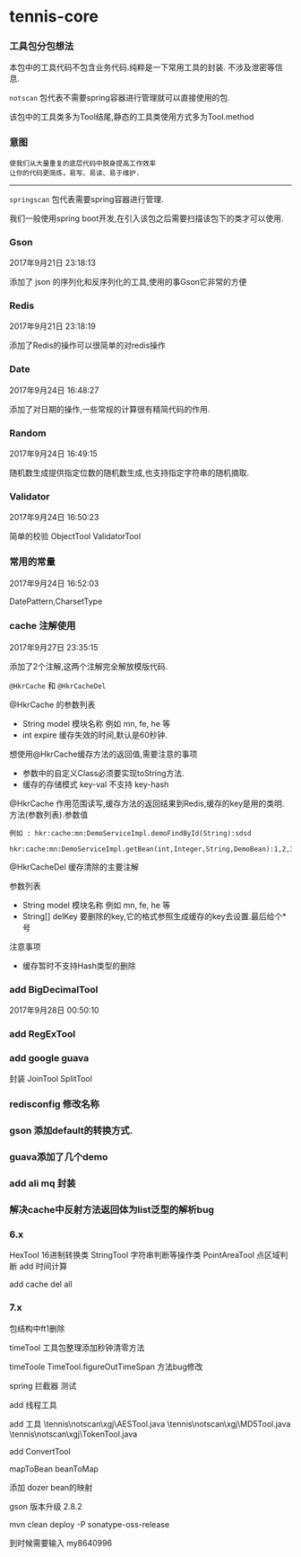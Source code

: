# tennis-core

### 工具包分包想法

本包中的工具代码不包含业务代码.纯粹是一下常用工具的封装.
不涉及泄密等信息.

`notscan` 包代表不需要spring容器进行管理就可以直接使用的包.

该包中的工具类多为Tool结尾,静态的工具类使用方式多为Tool.method



### 意图

    使我们从大量重复的底层代码中脱身提高工作效率
    让你的代码更简炼，易写、易读、易于维护.


---

`springscan` 包代表需要spring容器进行管理.

我们一般使用spring boot开发,在引入该包之后需要扫描该包下的类才可以使用.

### Gson
2017年9月21日 23:18:13

添加了 json 的序列化和反序列化的工具,使用的事Gson它非常的方便

### Redis 
2017年9月21日 23:18:19

添加了Redis的操作可以很简单的对redis操作

### Date
2017年9月24日 16:48:27

添加了对日期的操作,一些常规的计算很有精简代码的作用.

### Random
2017年9月24日 16:49:15

随机数生成提供指定位数的随机数生成,也支持指定字符串的随机摘取.

### Validator
2017年9月24日 16:50:23

简单的校验
    ObjectTool
    ValidatorTool
    
    
### 常用的常量
2017年9月24日 16:52:03

DatePattern,CharsetType

### cache 注解使用
2017年9月27日 23:35:15

添加了2个注解,这两个注解完全解放模版代码.

`@HkrCache` 和 `@HkrCacheDel`

@HkrCache 的参数列表
* String model 模块名称 例如 mn, fe, he 等
* int expire 缓存失效的时间,默认是60秒钟.
      
想使用@HkrCache缓存方法的返回值,需要注意的事项
* 参数中的自定义Class必须要实现toString方法.
* 缓存的存储模式 key-val 不支持 key-hash

@HkrCache 作用范围读写,缓存方法的返回结果到Redis,缓存的key是用的类明.方法(参数列表).参数值

    例如 : hkr:cache:mn:DemoServiceImpl.demoFindById(String):sdsd
          hkr:cache:mn:DemoServiceImpl.getBean(int,Integer,String,DemoBean):1,2,3,DemoBean{name='demo'}
     

@HkrCacheDel 缓存清除的主要注解

参数列表
* String model 模块名称 例如 mn, fe, he 等
* String[] delKey 要删除的key,它的格式参照生成缓存的key去设置.最后给个*号

注意事项
* 缓存暂时不支持Hash类型的删除

### add BigDecimalTool
2017年9月28日 00:50:10

### add RegExTool 

### add google guava 

封装 JoinTool SplitTool

### redisconfig 修改名称
### gson 添加default的转换方式.
### guava添加了几个demo

### add ali mq 封装

### 解决cache中反射方法返回体为list泛型的解析bug

### 6.x
HexTool 16进制转换类
StringTool 字符串判断等操作类
PointAreaTool 点区域判断
add 时间计算


add cache del all

### 7.x
包结构中ft1删除

timeTool 工具包整理添加秒钟清零方法

timeToole TimeTool.figureOutTimeSpan 方法bug修改

spring 拦截器 测试 

add 线程工具

add 工具
\tennis\notscan\xgj\AESTool.java
\tennis\notscan\xgj\MD5Tool.java
\tennis\notscan\xgj\TokenTool.java

add ConvertTool
 
mapToBean beanToMap

添加 dozer bean的映射

gson 版本升级 2.8.2

mvn clean deploy -P sonatype-oss-release

到时候需要输入 my8640996










